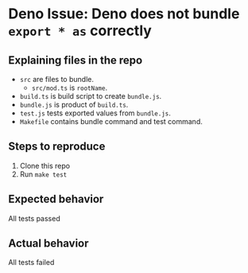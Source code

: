 # Deno Issue: Deno does not bundle `export * as` correctly

## Explaining files in the repo

* `src` are files to bundle.
  * `src/mod.ts` is `rootName`.
* `build.ts` is build script to create `bundle.js`.
* `bundle.js` is product of `build.ts`.
* `test.js` tests exported values from `bundle.js`.
* `Makefile` contains bundle command and test command.

## Steps to reproduce

1. Clone this repo
2. Run `make test`

## Expected behavior

All tests passed

## Actual behavior

All tests failed
